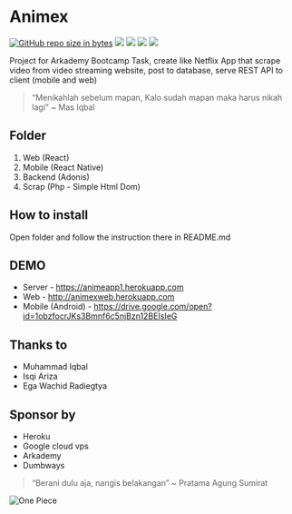 # Animex
[![GitHub repo size in bytes](https://img.shields.io/github/repo-size/badges/shields.svg)](https://github.com/Arcademy/Animex) [![](https://img.shields.io/github/issues/Arcademy/Animex.svg)](https://github.com/Arcademy/Animex) [![](https://img.shields.io/github/forks/Arcademy/Animex.svg)](https://github.com/Arcademy/Animex) [![](https://img.shields.io/github/stars/Arcademy/Animex.svg)](https://github.com/Arcademy/Animex) [![](https://img.shields.io/twitter/url/https/github.com/rsmnarts/todolist.svg?style=social)](https://twitter.com/rsmnarts)

Project for Arkademy Bootcamp Task, create like Netflix App that scrape video from video streaming website, post to database, serve REST API to client (mobile and web)

> “Menikahlah sebelum mapan, Kalo sudah mapan maka harus nikah lagi” ~ Mas Iqbal

## Folder
1. Web (React)
2. Mobile (React Native)
3. Backend (Adonis)
4. Scrap (Php - Simple Html Dom)

## How to install
Open folder and follow the instruction there in README.md

## DEMO
- Server - https://animeapp1.herokuapp.com
- Web - http://animexweb.herokuapp.com
- Mobile (Android) - https://drive.google.com/open?id=1obzfocrJKs3Bmnf6c5njBzn12BEIsIeG

## Thanks to
- Muhammad Iqbal
- Isqi Ariza
- Ega Wachid Radiegtya

## Sponsor by
- Heroku
- Google cloud vps
- Arkademy
- Dumbways

> “Berani dulu aja, nangis belakangan” ~ Pratama Agung Sumirat

![One Piece](https://images5.alphacoders.com/606/thumb-1920-606284.jpg)
